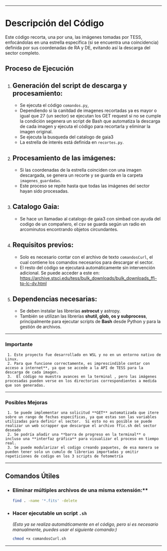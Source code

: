 

---

 <h1>Descripción del Código</h1>
Este código recorta, una por una, las imágenes tomadas por TESS, enfocándolas en una estrella específica (si se encuentra una coincidencia) definida por sus coordenadas de  RA y  DE, evitando así la descarga del sector completo.

<h2>Proceso de Ejecución</h2>
  
  1. ## Generación del script de descarga y procesamiento:
     - Se ejecuta el código `comandos.py`,
     -  Dependiendo si la canitdad de imagenes recortadas ya es mayor o igual que 27 (un sector) se ejecutan los GET request si no se cumple la condición segenera un script de Bash que automatiza la descarga de cada imagen y ejecuta el código para recortarla y eliminar la imagen original.  
     - Se ejecuta la busqueda del catalogo de gaia3
     - La estrella de interés está definida en `recortes.py`.  

  2. ## Procesamiento de las imágenes:
     - Si las coordenadas de la estrella coinciden con una imagen descargada, se genera un recorte y se guarda en la carpeta `imagenes_guardadas`.  
     - Este proceso se repite hasta que todas las imágenes del sector hayan sido procesadas.  

 3. ## Catalogo Gaia:
     - Se hace un llamadao al catalogo de gaia3 con simbad con ayuda del codigo de un compañero, el csv se guarda según un radio en arcominutos encontrando objetos circundantes. 
  

 4. ## Requisitos previos:
     - Solo es necesario contar con el archivo de texto `comandosCurl`, el cual contiene los comandos necesarios para descargar el sector.  
     - El resto del código se ejecutará automáticamente sin intervención adicional.  Se puede acceder a este en: https://archive.stsci.edu/tess/bulk_downloads/bulk_downloads_ffi-tp-lc-dv.html 
     
 5. ## Dependencias necesarias:
     - Se deben instalar las librerías **astrocut** y astropy.  
     - También se utilizan las librerías **shutil, glob, os y subprocess**, principalmente para ejecutar scripts de **Bash** desde Python y para la gestión de archivos.  

---

### **Importante**
     1. Este proyecto fue desarrollado en WSL y no en un entorno nativo de Linux.  
     2. Para que funcione correctamente, es imprescindible contar con acceso a internet**, ya que se accede a la API de TESS para la descarga de cada imagen.  
     3.  El código no muestra avances en la terminal , pero las imágenes procesadas pueden verse en los directorios correspondientes a medida que son generadas.  

---

### **Posibles Mejoras**
     1. Se puede implementar una solicitud **GET** automatizada que itere sobre un rango de fechas específicas, ya que estas son las variables utilizadas para definir el sector.  Si esto no es posible se puede  realizar un web scrapper que descargue el archivo ffic.sh del sector deseado
     2. Se podría añadir una **barra de progreso en la terminal** o incluso una **interfaz gráfica** para visualizar el proceso en tiempo real.  
     3. Se puede modularizar el codigo creando paquetes, de esa manera se pueden tener solo un cumulo de librerias importadas y omitir repeticiones de codigo en los 3 scripts de fotometría
---

## Comandos Útiles
- ### Eliminar múltiples archivos de una misma extensión:**
  ```bash
  find . -name '*.fits' -delete
  ```
- ### Hacer ejecutable un script `.sh` 
  *(Esto ya se realiza automáticamente en el código, pero si es necesario manualmente, puedes usar el siguiente comando:)*  
  ```bash
  chmod +x comandosCurl.sh
  ```

---


